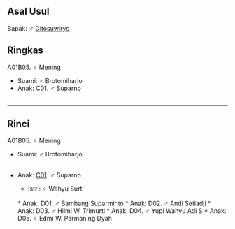## Asal Usul

Bapak: ♂ [Gitosuwiryo][up] 

## Ringkas

A01B05. ♀ Mening
	<br/>

*	Suami: ♂ Brotomiharjo
	<br/>
*	Anak: C01. ♂ Suparno
	<br/><br/>

-- -- --

## Rinci

A01B05. ♀ Mening
	<br/>

*	Suami: ♂ Brotomiharjo
	<br/><br/>
	
*	Anak: [C01][A01B05C01]. ♂ Suparno
	*	Istri: ♀ Wahyu Surti
	<br/>
	*	Anak: D01. ♂ Bambang Suparminto
	*	Anak: D02. ♂ Andi Setiadji
	*	Anak: D03. ♂ Hilmi W. Trimurti
	*	Anak: D04. ♂ Yupi Wahyu Adi S
	*	Anak: D05. ♀ Edmi W. Parmaning Dyah
	<br/><br/>

[up]: https://github.com/epsi-rns/gitodipuro/blob/master/tree/A01.md

[A01B05C01]: https://github.com/epsi-rns/gitodipuro/blob/master/tree/A01/B05/C01.md
